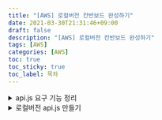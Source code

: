 ```yaml
---
title: "[AWS] 로컬버전 칸반보드 완성하기"
date: 2021-03-30T21:31:46+09:00
draft: false
description: "[AWS] 로컬버전 칸반보드 완성하기"
tags: [AWS]
categories: [AWS]
toc: true
toc_sticky: true
toc_label: 목차
---
```


<details>
<summary>api.js 요구 기능 정리</summary>
<div markdown="1">

### API 요구기능

> CRUD(Create, Read, Update, Delete)

1. 카드 불러오기

   - 입력 : x
   - 반환 : 전체 카드 리스트

2. 카드 생성하기

   - 입력 : 카드객체
   - 반환 : id 반환

3. 카드 업데이트

   - 입력 : 카드객체
   - 반환 : x

4. 카드 삭제

   - 입력 : id
   - 반환 : x

> 카드 클래스 정의

1. id

   - 카드 id

2. category

   - todo
   - ongoing
   - test
   - done

3. title

   - 카드 내용

4. cardElement
   - HTML

</div>
</details>

<details>
<summary>로컬버전 api.js 만들기</summary>
<div markdown="1">

</div>
</details>
